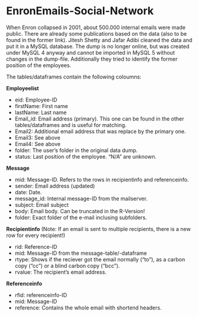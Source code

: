 # EnronEmails-Social-Network

When Enron collapsed in 2001, about 500.000 internal emails were made public. There are already some publications based on the data (also to be found in the former link). Jitesh Shetty and Jafar Adibi cleaned the data and put it in a MySQL database. The dump is no longer online, but was created under MySQL 4 anyway and cannot be imported in MySQL 5 without changes in the dump-file. Additionally they tried to identify the former position of the employees.

The tables/dataframes contain the following coloumns:

**Employeelist**

- eid: Employee-ID
- firstName: First name
- lastName: Last name
- Email_id: Email address (primary). This one can be found in the other tables/dataframes and is useful for matching.
- Email2: Additional email address that was replace by the primary one.
- Email3: See above
- Email4: See above
- folder: The user’s folder in the original data dump.
- status: Last position of the employee. “N/A” are unknown.

**Message**

- mid: Message-ID. Refers to the rows in recipientinfo and referenceinfo.
- sender: Email address (updated)
- date: Date.
- message_id: Internal message-ID from the mailserver.
- subject: Email subject
- body: Email body. Can be truncated in the R-Version!
- folder: Exact folder of the e-mail inclusing subfolders.

**Recipientinfo**
(Note: If an email is sent to multiple recipients, there is a new row for every recipient!)

- rid: Reference-ID
- mid: Message-ID from the message-table/-dataframe
- rtype: Shows if the reciever got the email normally (“to”), as a carbon copy (“cc”) or a blind carbon copy (“bcc”).
- rvalue: The recipient’s email address.

**Referenceinfo**

- rfid: referenceinfo-ID
- mid: Message-ID
- reference: Contains the whole email with shortend headers.
